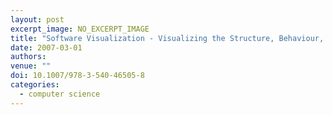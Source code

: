```yaml
---
layout: post
excerpt_image: NO_EXCERPT_IMAGE
title: "Software Visualization - Visualizing the Structure, Behaviour, and Evolution of Software"
date: 2007-03-01
authors: 
venue: ""
doi: 10.1007/978-3-540-46505-8
categories:
  - computer science
---
```


